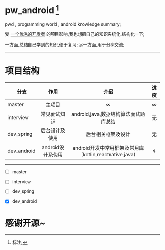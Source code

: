# pw_android [^1]

pwd , programming world , android knowledge summary;

受 [一个优秀的开发者](https://github.com/JsonChao/Awesome-WanAndroid) 的项目影响,我也想把自己的知识系统化,结构化一下;

一方面,总结自己学到的知识,便于复习; 另一方面,用于分享交流;

-----

# 项目结构

 分支 | 作用 | 介绍 | 进度
 --- | :---: | :---: | :---:
 master | 主项目 | &#8734;| &#8734;
 interview | 常见面试知识 | android,java,数据结构算法面试题库总结| 无
 dev_spring | 后台设计及使用 | 后台相关框架及设计 | 无
 dev_android | android设计及使用 | android开发中常用框架及常用库(kotlin,reactnative,java) | :cyclone:

-----

- [ ] master
- [ ] interview
- [ ] dev_spring
- [x] dev_android




# 感谢开源~


[^1]: 标注;